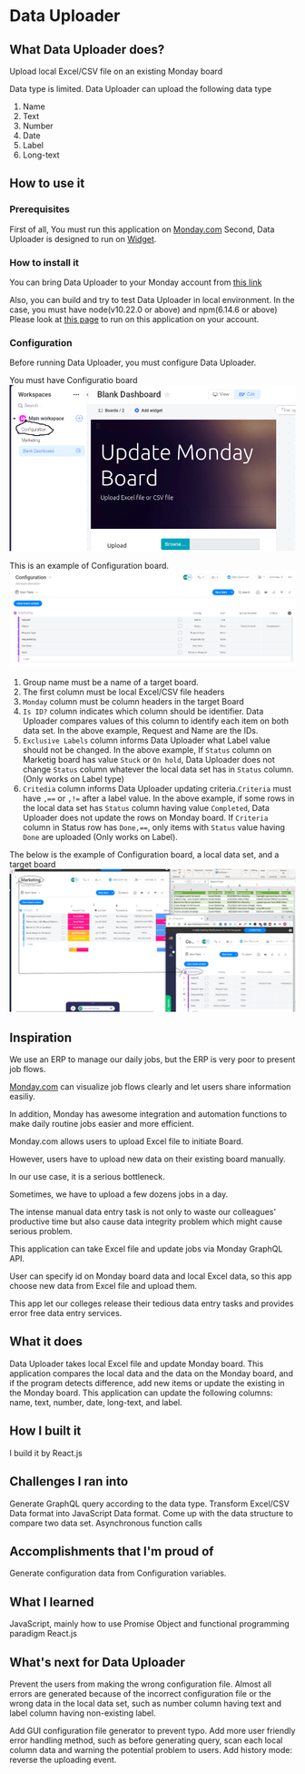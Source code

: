 # Data Uploader

## What Data Uploader does?

Upload local Excel/CSV file on an existing Monday board

Data type is limited. Data Uploader can upload the following data type
1. Name
1. Text
1. Number
1. Date
1. Label
1. Long-text

## How to use it

### Prerequisites 
First of all, You must run this application on [Monday.com](https://monday.com/)
Second, Data Uploader is designed to run on [Widget](https://support.monday.com/hc/en-us/articles/360007078739-The-Overview-Widget).

### How to install it
You can bring Data Uploader to your Monday account from [this link](https://auth.monday.com/oauth2/authorize?client_id=c083411c8ecb1a8cadbf3a0f493b5e12&response_type=install)

Also, you can build and try to test Data Uploader in local environment.
In the case, you must have node(v10.22.0 or above) and npm(6.14.6 or above)
Please look at [this page](https://monday.com/developers/apps/intro) to run on this application on your account.

### Configuration
Before running Data Uploader, you must configure Data Uploader.

You must have Configuratio board
![](https://raw.githubusercontent.com/hiroTochigi/Data-Uploader/master/images/Data%20Uploader.png)


This is an example of Configuration board.
![](https://raw.githubusercontent.com/hiroTochigi/Data-Uploader/master/images/Configuration.png)
1. Group name must be a name of a target board.
1. The first column must be local Excel/CSV file headers
1. `Monday` column must be column headers in the target Board
1. `Is ID?` column indicates which column should be identifier. Data Uploader compares values of this column to identify each item on both data set. In the above example, Request and Name are the IDs.
1. `Exclusive Labels` column informs Data Uploader what Label value should not be changed. In the above example, If `Status` column on Marketig board has value `Stuck` or `On hold`, Data Uploader does not change `Status` column whatever the local data set has in `Status` column. (Only works on Label type)
1. `Critedia` column informs Data Uploader updating criteria.`Criteria` must have `,==` or `,!=` after a label value. In the above example, if some rows in the local data set has `Status` column having value `Completed`, Data Uploader does not update the rows on Monday board. If `Criteria` column in Status row has `Done,==`, only items with `Status` value having `Done` are uploaded (Only works on Label).


The below is the example of Configuration board, a local data set, and a target board
![](https://raw.githubusercontent.com/hiroTochigi/Data-Uploader/master/images/Configuration2.PNG)


## Inspiration
We use an ERP to manage our daily jobs, but the ERP is very poor to present job flows.

[Monday.com](https://monday.com/) can visualize job flows clearly and let users share information easiliy. 

In addition, Monday has awesome integration and automation functions to make daily routine jobs easier and more efficient.

Monday.com allows users to upload Excel file to initiate Board.

However, users have to upload new data on their existing board manually.

In our use case, it is a serious bottleneck.

Sometimes, we have to upload a few dozens jobs in a day.

The intense manual data entry task is not only to waste our colleagues' productive time but also cause data integrity problem which might cause serious problem.

This application can take Excel file and update jobs via Monday GraphQL API.

User can specify id on Monday board data and local Excel data, so this app choose new data from Excel file and upload them.

This app let our colleges release their tedious data entry tasks and provides error free data entry services.

## What it does
Data Uploader takes local Excel file and update Monday board.
This application compares the local data and the data on the Monday board, and if the program detects difference, add new items or update the existing in the Monday board.
This application can update the following columns: name, text, number, date, long-text, and label.

## How I built it
I build it by React.js

## Challenges I ran into
Generate GraphQL query according to the data type.
Transform Excel/CSV Data format into JavaScript Data format. 
Come up with the data structure to compare two data set.
Asynchronous function calls 

## Accomplishments that I'm proud of
Generate configuration data from Configuration variables.

## What I learned
JavaScript, mainly how to use Promise Object and functional programming paradigm
React.js

## What's next for Data Uploader
Prevent the users from making the wrong configuration file.
Almost all errors are generated because of the incorrect configuration file or the wrong data in the local data set, such as number column having text and label column having non-existing label.

Add GUI configuration file generator to prevent typo.
Add more user friendly error handling method, such as before generating query, scan each local column data and warning the potential problem to users.
Add history mode: reverse the uploading event.




